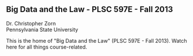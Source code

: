 Big Data and the Law - PLSC 597E - Fall 2013
------

Dr. Christopher Zorn <br />
Pennsylvania State University


This is the home of "Big Data and the Law" (PLSC 597E - Fall 2013). Watch here for all things course-related.
